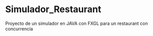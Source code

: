 # Simulador_Restaurant
Proyecto de un simulador en JAVA con FXGL para un restaurant con concurrencia
